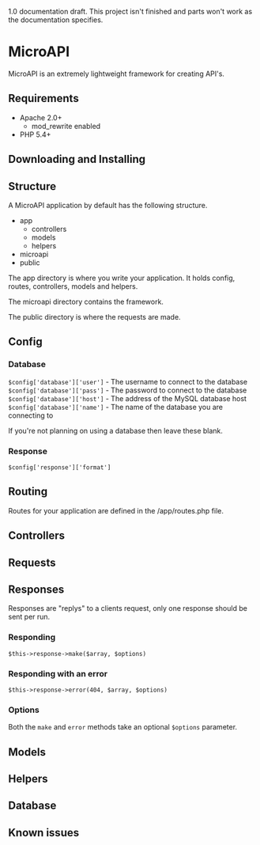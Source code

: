 1.0 documentation draft. 
This project isn't finished and parts won't work as the documentation specifies. 

MicroAPI
========

MicroAPI is an extremely lightweight framework for creating API's. 

Requirements
------------

- Apache 2.0+
  - mod_rewrite enabled 
- PHP 5.4+

Downloading and Installing
--------------------------

Structure
---------

A MicroAPI application by default has the following structure.

- app
  - controllers
  - models
  - helpers
- microapi
- public

The app directory is where you write your application. It holds config, routes, controllers, models and helpers.

The microapi directory contains the framework.

The public directory is where the requests are made.

Config
------

### Database

`$config['database']['user']` - The username to connect to the database
`$config['database']['pass']` - The password to connect to the database
`$config['database']['host']` - The address of the MySQL database host
`$config['database']['name']` - The name of the database you are connecting to

If you're not planning on using a database then leave these blank.

### Response

`$config['response']['format']`

Routing
-------

Routes for your application are defined in the /app/routes.php file.

Controllers
-----------

Requests
--------

Responses
---------

Responses are "replys" to a clients request, only one response should be sent per run.

### Responding
`$this->response->make($array, $options)`

### Responding with an error
`$this->response->error(404, $array, $options)`

### Options

Both the `make` and `error` methods take an optional `$options` parameter.

Models
------

Helpers
-------

Database
--------

Known issues
------------
